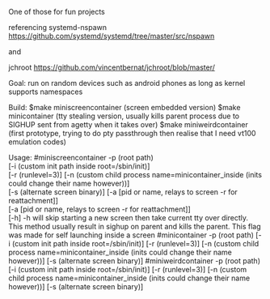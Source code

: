 One of those for fun projects

referencing systemd-nspawn https://github.com/systemd/systemd/tree/master/src/nspawn

and

jchroot https://github.com/vincentbernat/jchroot/blob/master/

Goal: run on random devices such as android phones as long as kernel supports namespaces

Build:
$make miniscreencontainer (screen embedded version)
$make minicontainer (tty stealing version, usually kills parent process due to SIGHUP sent from agetty when it takes over)
$make miniweirdcontainer (first prototype, trying to do pty passthrough then realise that I need vt100 emulation codes)

Usage:
#miniscreencontainer -p (root path) \
	[-i (custom init path inside root=/sbin/init)] \
	[-r (runlevel=3)] [-n (custom child process name=minicontainer_inside (inits could change their name however))] \
	[-s (alternate screen binary)] [-a [pid or name, relays to screen -r for reattachment]] \
	[-a [pid or name, relays to screen -r for reattachment]] \
	[-h] 
-h will skip starting a new screen then take current tty over directly. This method usually result in sighup on parent and kills the parent. This flag was made for self launching inside a screen
#minicontainer -p (root path) [-i (custom init path inside root=/sbin/init)] [-r (runlevel=3)] [-n (custom child process name=minicontainer_inside (inits could change their name however))] [-s (alternate screen binary)]
#miniweirdcontainer -p (root path) [-i (custom init path inside root=/sbin/init)] [-r (runlevel=3)] [-n (custom child process name=minicontainer_inside (inits could change their name however))] [-s (alternate screen binary)]

